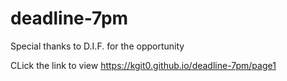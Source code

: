 # deadline-7pm
Special thanks to D.I.F. for the opportunity


CLick the link to view 
https://kgit0.github.io/deadline-7pm/page1
